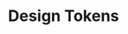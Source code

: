 ---
layout: overview-lyne.njk
tags: page
key: basics-lyne_de
title: Design Tokens
parent: lyne_de
order: 10
componentbrowser: true
subset: 1
---